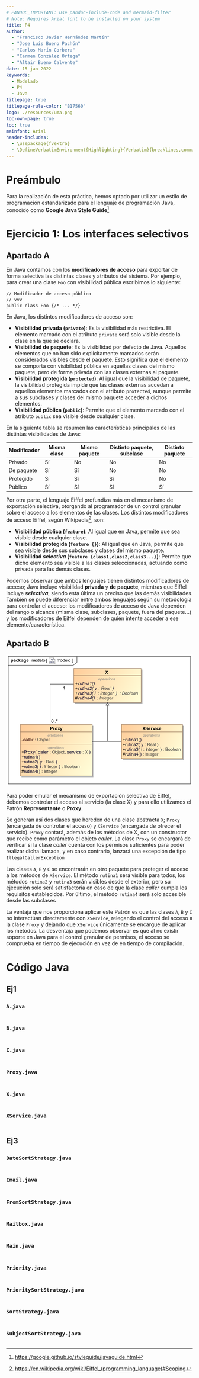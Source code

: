 ```yaml
---
# PANDOC_IMPORTANT: Use pandoc-include-code and mermaid-filter
# Note: Requires Arial font to be installed on your system
title: P4
author:
  - "Francisco Javier Hernández Martín"
  - "Jose Luis Bueno Pachón"
  - "Carlos Marín Corbera"
  - "Carmen González Ortega"
  - "Altair Bueno Calvente"
date: 15 jan 2022
keywords:
  - Modelado
  - P4
  - Java
titlepage: true
titlepage-rule-color: "B17560"
logo: ./resources/uma.png
toc-own-page: true
toc: true
mainfont: Arial
header-includes:
  - \usepackage{fvextra}
  - \DefineVerbatimEnvironment{Highlighting}{Verbatim}{breaklines,commandchars=\\\{\}}
---
```


<!--Anotaciones de pie de página-->

[^1]: https://google.github.io/styleguide/javaguide.html
[^2]: https://en.wikipedia.org/wiki/Eiffel_(programming_language)#Scoping

<!-- Document start-->

# Preámbulo

Para la realización de esta práctica, hemos optado por utilizar un estilo de
programación estandarizado para el lenguaje de programación Java, conocido como
**Google Java Style Guide**[^1]

# Ejercicio 1: Los interfaces selectivos

## Apartado A

En Java contamos con los **modificadores de acceso** para exportar de forma
selectiva las distintas clases y atributos del sistema. Por ejemplo, para crear
una clase `Foo` con visibilidad pública escribimos lo siguiente:

```
// Modificador de acceso público
// vvv
public class Foo {/* ... */}
```

En Java, los distintos modificadores de acceso son:

- **Visibilidad privada (`private`)**: Es la visibilidad más restrictiva. El
  elemento marcado con el atributo `private` será solo visible desde la clase en
  la que se declara.
- **Visibilidad de paquete**: Es la visibilidad por defecto de Java. Aquellos
  elementos que no han sido explícitamente marcados serán considerados visibles
  desde el paquete. Esto significa que el elemento se comporta con visibilidad
  pública en aquellas clases del mismo paquete, pero de forma privada con las
  clases externas al paquete.
- **Visibilidad protegida (`protected`)**: Al igual que la visibilidad de
  paquete, la visibilidad protegida impide que las clases externas accedan a
  aquellos elementos marcados con el atributo `protected`, aunque permite a sus
  subclases y clases del mismo paquete acceder a dichos elementos.
- **Visibilidad pública (`public`)**: Permite que el elemento marcado con el
  atributo `public` sea visible desde cualquier clase.

En la siguiente tabla se resumen las características principales de las
distintas visibilidades de Java:

| Modificador | Misma clase | Mismo paquete | Distinto paquete, subclase | Distinto paquete |
| ----------- | ----------- | ------------- | -------------------------- | ---------------- |
| Privado     | Sí          | No            | No                         | No               |
| De paquete  | Sí          | Sí            | No                         | No               |
| Protegido   | Sí          | Sí            | Sí                         | No               |
| Público     | Sí          | Sí            | Sí                         | Sí               |

Por otra parte, el lenguaje Eiffel profundiza más en el mecanismo de exportación
selectiva, otorgando al programador de un control granular sobre el acceso a los
elementos de las clases. Los distintos modificadores de acceso Eiffel, según
Wikipedia[^2], son:

- **Visibilidad pública (`feature`)**: Al igual que en Java, permite que sea
  visible desde cualquier clase.
- **Visibilidad protegida (`feature {}`)**: Al igual que en Java, permite que
  sea visible desde sus subclases y clases del mismo paquete.
- **Visibilidad _selectiva_ (`feature {class1,class2,class3...}`)**: Permite que
  dicho elemento sea visible a las clases seleccionadas, actuando como privada
  para las demás clases.

Podemos observar que ambos lenguajes tienen distintos modificadores de acceso;
Java incluye visibilidad **privada** y **de paquete**, mientras que Eiffel
incluye **_selectiva_**, siendo esta última un preciso que las demás
visibilidades. También se puede diferenciar entre ambos lenguajes según su
metodología para controlar el acceso: los modificadores de acceso de Java
dependen del rango o alcance (misma clase, subclases, paquete, fuera del
paquete...) y los modificadores de Eiffel dependen de quién intente acceder a
ese elemento/característica.

## Apartado B

![Modelo](models/Ej1.svg)

Para poder emular el mecanismo de exportación selectiva de Eiffel, debemos
controlar el acceso al servicio (la clase X) y para ello utilizamos el Patrón
**Representante** o **Proxy**.

Se generan así dos clases que hereden de una clase abstracta `X`; `Proxy`
(encargada de controlar el acceso) y `XService` (encargada de ofrecer el
servicio). `Proxy` contará, además de los métodos de X, con un constructor que
recibe como parámetro el objeto _caller_. La clase `Proxy` se encargará de
verificar si la clase _caller_ cuenta con los permisos suficientes para poder
realizar dicha llamada, y en caso contrario, lanzará una excepción de tipo
`IllegalCallerException`

Las clases `A`, `B` y `C` se encontrarán en otro paquete para proteger el acceso
a los métodos de `XService`. El método `rutina1` será visible para todos, los
métodos `rutina2` y `rutina3` serán visibles desde el exterior, pero su
ejecución solo será satisfactoria en caso de que la clase _caller_ cumpla los
requisitos establecidos. Por último, el método `rutina4` será solo accesible
desde las subclases

La ventaja que nos proporciona aplicar este Patrón es que las clases `A`, `B` y
`C` no interactúan directamente con `XService`, relegando el control del acceso
a la clase `Proxy` y dejando que `XService` únicamente se encargue de aplicar
los métodos. La desventaja que podemos observar es que al no existir soporte en
Java para el control granular de permisos, el acceso se comprueba en tiempo de
ejecución en vez de en tiempo de compilación.

# Código Java

## Ej1

### `A.java`

```{include=src/main/java/Ej1/A.java}

```

### `B.java`

```{include=src/main/java/Ej1/B.java}

```

### `C.java`

```{include=src/main/java/Ej1/C.java}

```

### `Proxy.java`

```{include=src/main/java/Ej1/x/Proxy.java}

```

### `X.java`

```{include=src/main/java/Ej1/x/X.java}

```

### `XService.java`

```{include=src/main/java/Ej1/x/XService.java}

```

## Ej3

### `DateSortStrategy.java`

```{include=src/main/java/Ej3/DateSortStrategy.java}

```

### `Email.java`

```{include=src/main/java/Ej3/Email.java}

```

### `FromSortStrategy.java`

```{include=src/main/java/Ej3/FromSortStrategy.java}

```

### `Mailbox.java`

```{include=src/main/java/Ej3/Mailbox.java}

```

### `Main.java`

```{include=src/main/java/Ej3/Main.java}

```

### `Priority.java`

```{include=src/main/java/Ej3/Priority.java}

```

### `PrioritySortStrategy.java`

```{include=src/main/java/Ej3/PrioritySortStrategy.java}

```

### `SortStrategy.java`

```{include=src/main/java/Ej3/SortStrategy.java}

```

### `SubjectSortStrategy.java`

```{include=src/main/java/Ej3/SubjectSortStrategy.java}

```
